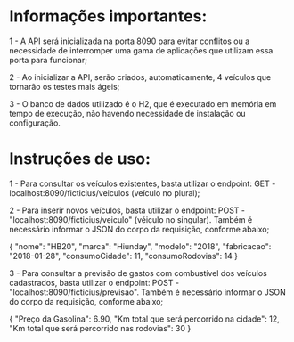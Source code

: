 # Informações importantes:

1 - A API será inicializada na porta 8090 para evitar conflitos ou a necessidade de interromper uma gama de aplicações que utilizam essa porta para funcionar;

2 - Ao inicializar a API, serão criados, automaticamente, 4 veículos que tornarão os testes mais ágeis;

3 - O banco de dados utilizado é o H2, que é executado em memória em tempo de execução, não havendo necessidade de instalação ou configuração.


# Instruções de uso:

1 - Para consultar os veículos existentes, basta utilizar o endpoint: GET - localhost:8090/ficticius/veiculos (veículo no plural);

2 - Para inserir novos veículos, basta utilizar o endpoint: POST - "localhost:8090/ficticius/veiculo" (véiculo no singular). Também é necessário informar o JSON do corpo da requisição, conforme abaixo;

{
    "nome": "HB20",
    "marca": "Hiunday",
    "modelo": "2018",
    "fabricacao": "2018-01-28",
    "consumoCidade": 11,
    "consumoRodovias": 14
}

3 - Para consultar a previsão de gastos com combustível dos veículos cadastrados, basta utilizar o endpoint: POST - "localhost:8090/ficticius/previsao". Também é necessário informar o JSON do corpo da requisição, conforme abaixo;

{
    "Preço da Gasolina": 6.90,
    "Km total que será percorrido na cidade": 12,
    "Km total que será percorrido nas rodovias": 30
}
